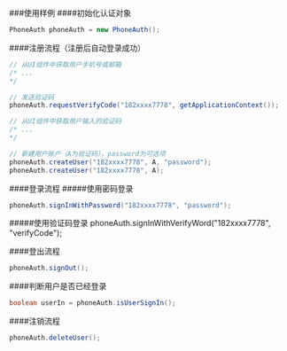 ###使用样例
####初始化认证对象
```java
PhoneAuth phoneAuth = new PhoneAuth();
```
####注册流程（注册后自动登录成功）
```java
// 从UI组件中获取用户手机号或邮箱
/* ...
*/

// 发送验证码
phoneAuth.requestVerifyCode("182xxxx7778", getApplicationContext());

// 从UI组件中获取用户输入的验证码
/* ...
*/

// 新建用户账户（A为验证码），password为可选项
phoneAuth.createUser("182xxxx7778", A, "password");
phoneAuth.createUser("182xxxx7778", A);
```

####登录流程
#####使用密码登录
```java
phoneAuth.signInWithPassword("182xxxx7778", "password");
```
#####使用验证码登录
phoneAuth.signInWithVerifyWord("182xxxx7778", "verifyCode");

####登出流程
```java
phoneAuth.signOut();
```

####判断用户是否已经登录
```java
boolean userIn = phoneAuth.isUserSignIn();
```

####注销流程
```java
phoneAuth.deleteUser();
```